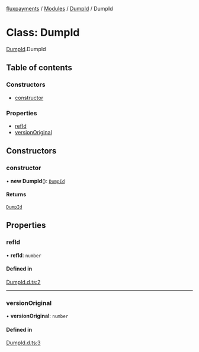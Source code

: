 [fluxpayments](../README.md) / [Modules](../modules.md) / [DumpId](../modules/DumpId.md) / DumpId

# Class: DumpId

[DumpId](../modules/DumpId.md).DumpId

## Table of contents

### Constructors

- [constructor](DumpId.DumpId.md#constructor)

### Properties

- [refId](DumpId.DumpId.md#refid)
- [versionOriginal](DumpId.DumpId.md#versionoriginal)

## Constructors

### constructor

• **new DumpId**(): [`DumpId`](DumpId.DumpId.md)

#### Returns

[`DumpId`](DumpId.DumpId.md)

## Properties

### refId

• **refId**: `number`

#### Defined in

[DumpId.d.ts:2](https://github.com/fluxpayments1/fluxpayments_api_ts/blob/e8b4e2c974eec632964146d3ddf7ab6bea5b74a7/src/types/flux_types/DumpId.d.ts#L2)

___

### versionOriginal

• **versionOriginal**: `number`

#### Defined in

[DumpId.d.ts:3](https://github.com/fluxpayments1/fluxpayments_api_ts/blob/e8b4e2c974eec632964146d3ddf7ab6bea5b74a7/src/types/flux_types/DumpId.d.ts#L3)
